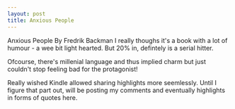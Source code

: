 ```yaml
---
layout: post
title: Anxious People 
---
```



Anxious People
By Fredrik Backman
I really thoughs it's a book with a lot of humour - a wee bit light hearted. But 20% in, defintely is a serial hitter.

Ofcourse, there's  millenial language and thus implied charm but just couldn't stop feeling bad for the protagonist!

Really wished Kindle allowed sharing highlights more seemlessly. Until I figure that part out, will be posting my comments and eventually highlights in forms of quotes here.

